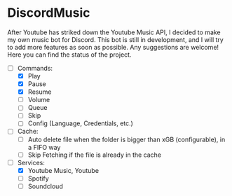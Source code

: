 # DiscordMusic

After Youtube has striked down the Youtube Music API, I decided to make my own music bot for Discord. This bot is still in development, and I will try to add more features as soon as possible.
Any suggestions are welcome! Here you can find the status of the project.

- [ ] Commands:
    - [x] Play
    - [x] Pause
    - [x] Resume
    - [ ] Volume
    - [ ] Queue
    - [ ] Skip
    - [ ] Config (Language, Credentials, etc.)

- [ ] Cache:
    - [ ] Auto delete file when the folder is bigger than xGB (configurable), in a FIFO way
    - [ ] Skip Fetching if the file is already in the cache

- [ ] Services:
    - [x] Youtube Music, Youtube
    - [ ] Spotify
    - [ ] Soundcloud